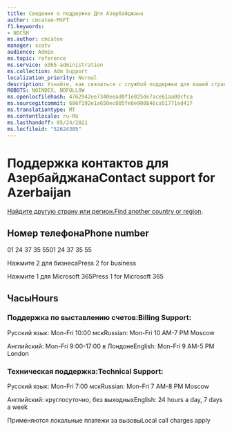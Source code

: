 ```yaml
---
title: Сведения о поддержке Для Азербайджана
author: cmcatee-MSFT
f1.keywords:
- NOCSH
ms.author: cmcatee
manager: scotv
audience: Admin
ms.topic: reference
ms.service: o365-administration
ms.collection: Adm_Support
localization_priority: Normal
description: Узнайте, как связаться с службой поддержки для вашей страны или региона.
ROBOTS: NOINDEX, NOFOLLOW
ms.openlocfilehash: 4762942ee7340eead0f1e025de7ace61aa00cfca
ms.sourcegitcommit: 686f192e1a650ec805fe8e908b46ca51771ed41f
ms.translationtype: MT
ms.contentlocale: ru-RU
ms.lasthandoff: 05/24/2021
ms.locfileid: "52624305"
---
```

# <a name="contact-support-for-azerbaijan"></a><span data-ttu-id="51e49-103">Поддержка контактов для Азербайджана</span><span class="sxs-lookup"><span data-stu-id="51e49-103">Contact support for Azerbaijan</span></span>

<span data-ttu-id="51e49-104">[Найдите другую страну или регион.](../../business-video/get-help-support.md)</span><span class="sxs-lookup"><span data-stu-id="51e49-104">[Find another country or region](../../business-video/get-help-support.md).</span></span>

## <a name="phone-number"></a><span data-ttu-id="51e49-105">Номер телефона</span><span class="sxs-lookup"><span data-stu-id="51e49-105">Phone number</span></span>
<span data-ttu-id="51e49-106">01 24 37 35 55</span><span class="sxs-lookup"><span data-stu-id="51e49-106">01 24 37 35 55</span></span>

<span data-ttu-id="51e49-107">Нажмите 2 для бизнеса</span><span class="sxs-lookup"><span data-stu-id="51e49-107">Press 2 for business</span></span>

<span data-ttu-id="51e49-108">Нажмите 1 для Microsoft 365</span><span class="sxs-lookup"><span data-stu-id="51e49-108">Press 1 for Microsoft 365</span></span>

## <a name="hours"></a><span data-ttu-id="51e49-109">Часы</span><span class="sxs-lookup"><span data-stu-id="51e49-109">Hours</span></span>
### <a name="billing-support"></a><span data-ttu-id="51e49-110">Поддержка по выставлению счетов:</span><span class="sxs-lookup"><span data-stu-id="51e49-110">Billing Support:</span></span>

<span data-ttu-id="51e49-111">Русский язык: Mon-Fri 10:00 мск</span><span class="sxs-lookup"><span data-stu-id="51e49-111">Russian: Mon-Fri 10 AM-7 PM Moscow</span></span>

<span data-ttu-id="51e49-112">Английский: Mon-Fri 9:00-17:00 в Лондоне</span><span class="sxs-lookup"><span data-stu-id="51e49-112">English: Mon-Fri 9 AM-5 PM London</span></span>

### <a name="technical-support"></a><span data-ttu-id="51e49-113">Техническая поддержка:</span><span class="sxs-lookup"><span data-stu-id="51e49-113">Technical Support:</span></span>

<span data-ttu-id="51e49-114">Русский язык: Mon-Fri 7:00 мск</span><span class="sxs-lookup"><span data-stu-id="51e49-114">Russian: Mon-Fri 7 AM-8 PM Moscow</span></span>

<span data-ttu-id="51e49-115">Английский: круглосуточно, без выходных</span><span class="sxs-lookup"><span data-stu-id="51e49-115">English: 24 hours a day, 7 days a week</span></span>

<span data-ttu-id="51e49-116">Применяются локальные платежи за вызовы</span><span class="sxs-lookup"><span data-stu-id="51e49-116">Local call charges apply</span></span>
